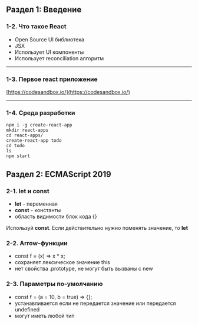 ## Раздел 1: Введение

### 1-2. Что такое React
  - Open Source UI библиотека
  - JSX
  - Использует UI компоненты
  - Использует reconciliation алгоритм
  
---
### 1-3. Первое react приложение
[https://codesandbox.io/](https://codesandbox.io/)

---
### 1-4. Среда разработки

    npm i -g create-react-app
    mkdir react-apps
    cd react-apps/
    create-react-app todo
    cd todo
    ls
    npm start
    
    
## Раздел 2: ECMAScript 2019

### 2-1. let и const

* **let**  - переменная
* **const**  - константы
* область видимости блок кода {}

Используй **const**. Если действительно нужно поменять значение, то **let** 

### 2-2. Arrow-функции

* const f = (x) => x * x;
* cохраняет лексическое значение this
* нет свойства .prototype, не могут быть вызваны с new

### 2-3. Параметры по-умолчанию

* const f = (a = 10, b = true) => {};
* устанавливается если не передается значение или передается undefined
* могут иметь любой тип